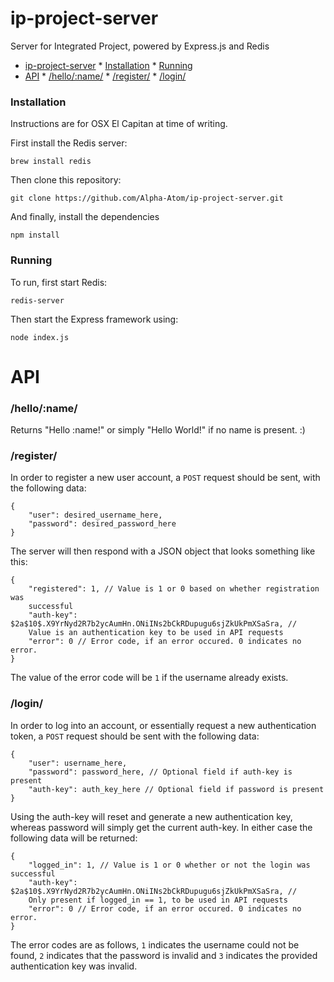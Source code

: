 # ip-project-server
Server for Integrated Project, powered by Express.js and Redis

* [ip-project-server](#ip-project-server)
        * [Installation](#Installation)
        * [Running](#Running)
* [API](#API)
        * [/hello/:name/](#/hello/:name/)
        * [/register/](#/register/)
        * [/login/](#/login/)

### Installation
Instructions are for OSX El Capitan at time of writing.

First install the Redis server:
```
brew install redis
```
Then clone this repository:
```
git clone https://github.com/Alpha-Atom/ip-project-server.git
```
And finally, install the dependencies
```
npm install
```

### Running
To run, first start Redis:
```
redis-server
```

Then start the Express framework using:
```
node index.js
```

# API

### /hello/:name/
Returns "Hello :name!" or simply "Hello World!" if no name is present. :)

### /register/
In order to register a new user account, a `POST` request should be sent, with
the following data:
```
{
    "user": desired_username_here,
    "password": desired_password_here
}
```
The server will then respond with a JSON object that looks something like this:
```
{
    "registered": 1, // Value is 1 or 0 based on whether registration was
    successful
    "auth-key": $2a$10$.X9YrNyd2R7b2ycAumHn.ONiINs2bCkRDupugu6sjZkUkPmXSaSra, //
    Value is an authentication key to be used in API requests
    "error": 0 // Error code, if an error occured. 0 indicates no error.
}
```
The value of the error code will be `1` if the username already exists.

### /login/
In order to log into an account, or essentially request a new authentication
token, a `POST` request should be sent with the following data:
```
{
    "user": username_here,
    "password": password_here, // Optional field if auth-key is present
    "auth-key": auth_key_here // Optional field if password is present
}
```
Using the auth-key will reset and generate a new authentication key, whereas
password will simply get the current auth-key. In either case the following data
will be returned:
```
{
    "logged_in": 1, // Value is 1 or 0 whether or not the login was successful
    "auth-key": $2a$10$.X9YrNyd2R7b2ycAumHn.ONiINs2bCkRDupugu6sjZkUkPmXSaSra, //
    Only present if logged_in == 1, to be used in API requests
    "error": 0 // Error code, if an error occured. 0 indicates no error.
}
```
The error codes are as follows, `1` indicates the username could not be found,
`2` indicates that the password is invalid and `3` indicates the provided
authentication key was invalid.
